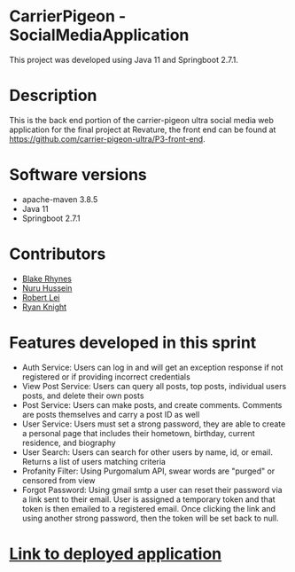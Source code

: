 # CarrierPigeon - SocialMediaApplication

This project was developed using Java 11 and Springboot 2.7.1.

# Description

This is the back end portion of the carrier-pigeon ultra social media web application for the final project at Revature, the front end can be found at https://github.com/carrier-pigeon-ultra/P3-front-end.

# Software versions
<ul>
  <li> apache-maven 3.8.5 </li>
  <li> Java 11
  <li> Springboot 2.7.1
</ul>

# Contributors
<ul>
  <li> <a href='https://github.com/blaker859'>Blake Rhynes</a>
  <li> <a href='https://github.com/Kankoo1'>Nuru Hussein</a>
  <li> <a href='https://github.com/SleepingGlaceon'>Robert Lei</a>
  <li> <a href='https://github.com/RyanReedKnight'>Ryan Knight</a>
</ul>

# Features developed in this sprint
<ul>
  <li> Auth Service: Users can log in and will get an exception response if not registered or if providing incorrect credentials
  <li> View Post Service: Users can query all posts, top posts, individual users posts, and delete their own posts
  <li> Post Service: Users can make posts, and create comments. Comments are posts themselves and carry a post ID as well
  <li> User Service: Users must set a strong password, they are able to create a personal page that includes their hometown, birthday, current residence, and biography
  <li> User Search: Users can search for other users by name, id, or email. Returns a list of users matching criteria
  <li> Profanity Filter: Using Purgomalum API, swear words are "purged" or censored from view
  <li> Forgot Password: Using gmail smtp a user can reset their password via a link sent to their email. User is assigned a temporary token and that token is then emailed to a registered email. Once clicking the link and using another strong password, then the token will be set back to null.
</ul>

# <a href='http://codepipeline-us-west-2-791209503483.s3-website-us-west-2.amazonaws.com/'> Link to deployed application</a>
